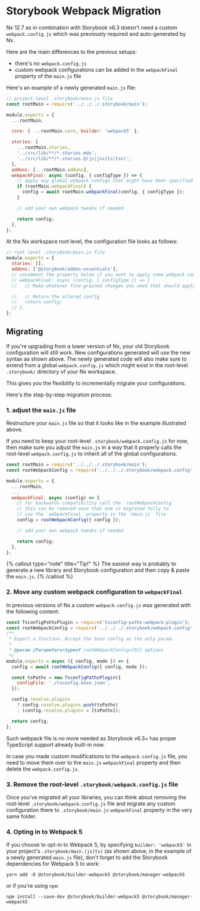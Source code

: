 # Storybook Webpack Migration

Nx 12.7 as in combination with Storybook v6.3 doesn't need a custom `webpack.config.js` which was previously required and auto-generated by Nx.

Here are the main differences to the previous setups:

- there's no `webpack.config.js`
- custom webpack configurations can be added in the `webpackFinal` property of the `main.js` file

Here's an example of a newly generated `main.js` file:

```javascript {% fileName=".storybook/main.js" %}
// project-level .storybook/main.js file
const rootMain = require('../../../.storybook/main');

module.exports = {
  ...rootMain,

  core: { ...rootMain.core, builder: 'webpack5' },

  stories: [
    ...rootMain.stories,
    '../src/lib/**/*.stories.mdx',
    '../src/lib/**/*.stories.@(js|jsx|ts|tsx)',
  ],
  addons: [...rootMain.addons],
  webpackFinal: async (config, { configType }) => {
    // apply any global webpack configs that might have been specified in .storybook/main.js
    if (rootMain.webpackFinal) {
      config = await rootMain.webpackFinal(config, { configType });
    }

    // add your own webpack tweaks if needed

    return config;
  },
};
```

At the Nx workspace root level, the configuration file looks as follows:

```javascript {% fileName=".storybook/main.js" %}
// root level .storybook/main.js file
module.exports = {
  stories: [],
  addons: ['@storybook/addon-essentials'],
  // uncomment the property below if you want to apply some webpack config globally
  // webpackFinal: async (config, { configType }) => {
  //   // Make whatever fine-grained changes you need that should apply to all storybook configs

  //   // Return the altered config
  //   return config;
  // },
};
```

## Migrating

If you're upgrading from a lower version of Nx, your old Storybook configuration will still work. New configurations generated will use the new syntax as shown above. The newly generated code will also make sure to extend from a global `webpack.config.js` which might exist in the root-level `.storybook/` directory of your Nx workspace.

This gives you the flexibility to incrementally migrate your configurations.

Here's the step-by-step migration process:

### 1. adjust the `main.js` file

Restructure your `main.js` file so that it looks like in the example illustrated above.

If you need to keep your root-level `.storybook/webpack.config.js` for now, then make sure you adjust the `main.js` in a way that it properly calls the root-level `webpack.config.js` to inherit all of the global configurations.

```javascript {% fileName=".storybook/webpack.config.js" %}
const rootMain = require('../../../.storybook/main');
const rootWebpackConfig = require('../../../.storybook/webpack.config');

module.exports = {
  ...rootMain,
  ...
  webpackFinal: async (config) => {
    // for backwards compatibility call the `rootWebpackConfig`
    // this can be removed once that one is migrated fully to
    // use the `webpackFinal` property in the `main.js` file
    config = rootWebpackConfig({ config });

    // add your own webpack tweaks if needed

    return config;
  },
};
```

{% callout type="note" title="Tip!" %}
The easiest way is probably to generate a new library and Storybook configuration and then copy & paste the `main.js`.
{% /callout %}

### 2. Move any custom webpack configuration to `webpackFinal`

In previous versions of Nx a custom `webpack.config.js` was generated with the following content:

```javascript {% fileName="webpack.config.js" %}
const TsconfigPathsPlugin = require('tsconfig-paths-webpack-plugin');
const rootWebpackConfig = require('../../../.storybook/webpack.config');
/**
 * Export a function. Accept the base config as the only param.
 *
 * @param {Parameters<typeof rootWebpackConfig>[0]} options
 */
module.exports = async ({ config, mode }) => {
  config = await rootWebpackConfig({ config, mode });

  const tsPaths = new TsconfigPathsPlugin({
    configFile: './tsconfig.base.json',
  });

  config.resolve.plugins
    ? config.resolve.plugins.push(tsPaths)
    : (config.resolve.plugins = [tsPaths]);

  return config;
};
```

Such webpack file is no more needed as Storybook v6.3+ has proper TypeScript support already built-in now.

In case you made custom modifications to the `webpack.config.js` file, you need to move them over to the `main.js` `webpackFinal` property and then delete the `webpack.config.js`.

### 3. Remove the root-level `.storybook/webpack.config.js` file

Once you've migrated all your libraries, you can think about removing the root-level `.storybook/webpack.config.js` file and migrate any custom configuration there to `.storybook/main.js` `webpackFinal` property in the very same folder.

### 4. Opting in to Webpack 5

If you choose to opt-in to Webpack 5, by specifying `builder: 'webpack5'` in your project's `.storybook/main.(js|ts)` (as shown above, in the example of a newly generated `main.js` file), don't forget to add the Storybook dependencies for Webpack 5 to work:

```shell
yarn add -D @storybook/builder-webpack5 @storybook/manager-webpack5
```

or if you're using `npm`:

```shell
npm install --save-dev @storybook/builder-webpack5 @storybook/manager-webpack5
```
